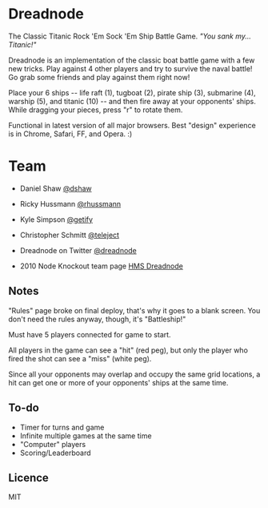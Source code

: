 # Dreadnode #

The Classic Titanic Rock 'Em Sock 'Em Ship Battle Game.
*"You sank my... Titanic!"*

Dreadnode is an implementation of the classic boat battle game with a few new tricks. Play against 4 other players and try to survive the naval battle! Go grab some friends and play against them right now!

Place your 6 ships -- life raft (1), tugboat (2), pirate ship (3), submarine (4), warship (5), and titanic (10) -- and then fire away at your opponents' ships. While dragging your pieces, press "r" to rotate them.

Functional in latest version of all major browsers. Best "design" experience is in Chrome, Safari, FF, and Opera. :)


# Team #

* Daniel Shaw [@dshaw](http://twitter.com/dshaw)
* Ricky Hussmann [@rhussmann](http://twitter.com/rhussmann)
* Kyle Simpson [@getify](http://twitter.com/getify)
* Christopher Schmitt [@teleject](http://twitter.com/teleject)

* Dreadnode on Twitter [@dreadnode](http://twitter/dreadnode)
* 2010 Node Knockout team page [HMS Dreadnode](http://nodeknockout.com/teams/hms-dreadnode)


## Notes ##

"Rules" page broke on final deploy, that's why it goes to a blank screen. You don't need the rules anyway, though, it's "Battleship!"

Must have 5 players connected for game to start.

All players in the game can see a "hit" (red peg), but only the player who fired the shot can see a "miss" (white peg).

Since all your opponents may overlap and occupy the same grid locations, a hit can get one or more of your opponents' ships at the same time.


## To-do ##

- Timer for turns and game
- Infinite multiple games at the same time
- "Computer" players
- Scoring/Leaderboard

## Licence ##

MIT